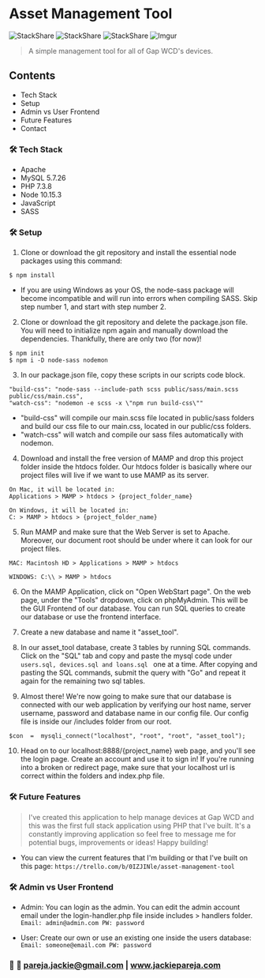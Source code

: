 # Asset Management Tool
![StackShare](https://img.shields.io/badge/wcd-asset%20tool-orange)
![StackShare](https://img.shields.io/badge/Windows%20OS-Not%20Compatible-red)
![StackShare](https://img.shields.io/badge/MySQL-Database-brightgreen)
![Imgur](https://i.imgur.com/y5kwIlY.png)

> A simple management tool for all of Gap WCD's devices.

## Contents

- Tech Stack
- Setup
- Admin vs User Frontend
- Future Features
- Contact


### :hammer_and_wrench: Tech Stack
- Apache
- MySQL 5.7.26
- PHP 7.3.8
- Node 10.15.3
- JavaScript
- SASS

### :hammer_and_wrench: Setup
1. Clone or download the git repository and install the essential node packages using this command:
```
$ npm install
```
- If you are using Windows as your OS, the node-sass package will become incompatible and will run into errors when compiling SASS. Skip step number 1, and start with step number 2.

2. Clone or download the git repository and delete the package.json file. You will need to initialize npm again and manually download the dependencies. Thankfully, there are only two (for now)!
```
$ npm init
$ npm i -D node-sass nodemon
```
3. In our package.json file, copy these scripts in our scripts code block.
```
"build-css": "node-sass --include-path scss public/sass/main.scss public/css/main.css",
"watch-css": "nodemon -e scss -x \"npm run build-css\""
```
- "build-css" will compile our main.scss file located in public/sass folders and build our css file to our main.css, located in our public/css folders.
- "watch-css" will watch and compile our sass files automatically with nodemon.


4. Download and install the free version of MAMP and drop this project folder inside the htdocs folder. Our htdocs folder is basically where our project files will live if we want to use MAMP as its server.
```
On Mac, it will be located in:
Applications > MAMP > htdocs > {project_folder_name}

On Windows, it will be located in:
C: > MAMP > htdocs > {project_folder_name}
```


5. Run MAMP and make sure that the Web Server is set to Apache. Moreover, our document root should be under where it can look for our project files.
```
MAC: Macintosh HD > Applications > MAMP > htdocs

WINDOWS: C:\\ > MAMP > htdocs
```

6. On the MAMP Application, click on "Open WebStart page". On the web page, under the "Tools" dropdown, click on phpMyAdmin. This will be the GUI Frontend of our database. You can run SQL queries to create our database or use the frontend interface.

7. Create a new database and name it "asset_tool".

8. In our asset_tool database, create 3 tables by running SQL commands. Click on the "SQL" tab and copy and paste the mysql code under ``users.sql, devices.sql and loans.sql `` one at a time. After copying and pasting the SQL commands, submit the query with "Go" and repeat it again for the remaining two sql tables.

9. Almost there! We're now going to make sure that our database is connected with our web application by verifying our host name, server username, password and database name in our config file. Our config file is inside our /includes folder from our root.
```
$con  =  mysqli_connect("localhost", "root", "root", "asset_tool");
```

10. Head on to our localhost:8888/{project_name} web page, and you'll see the login page. Create an account and use it to sign in! If you're running into a broken or redirect page, make sure that your localhost url is correct within the folders and index.php file.


### :hammer_and_wrench: Future Features
> I've created this application to help manage devices at Gap WCD and this was the first full stack application using PHP that I've built. It's a constantly improving application so feel free to message me for potential bugs, improvements or ideas! Happy building!

- You can view the current features that I'm building or that I've built on this page:
``https://trello.com/b/0IZJINle/asset-management-tool``

### :hammer_and_wrench: Admin vs User Frontend

- Admin: You can login as the admin. You can edit the admin account email under the login-handler.php file inside includes > handlers folder.
``Email: admin@admin.com PW: password``

- User: Create our own or use an existing one inside the users database:
``Email: someone@email.com PW: password``

### :pushpin: :turtle: pareja.jackie@gmail.com | www.jackiepareja.com
